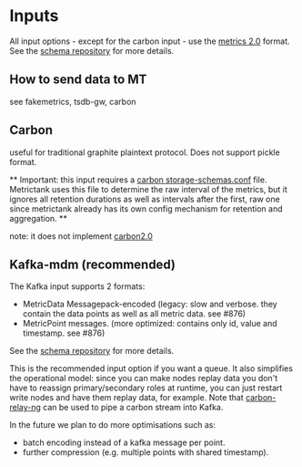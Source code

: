 # Inputs

All input options - except for the carbon input - use the [metrics 2.0](http://metrics20.org/) format.
See the [schema repository](https://github.com/raintank/schema) for more details.


## How to send data to MT

see fakemetrics, tsdb-gw, carbon


## Carbon
useful for traditional graphite plaintext protocol.  Does not support pickle format.

** Important: this input requires a
[carbon storage-schemas.conf](http://graphite.readthedocs.io/en/latest/config-carbon.html#storage-schemas-conf) file.
Metrictank uses this file to determine the raw interval of the metrics, but it ignores all retention durations
as well as intervals after the first, raw one since metrictank already has its own config mechanism
for retention and aggregation. **

note: it does not implement [carbon2.0](http://metrics20.org/implementations/)


## Kafka-mdm (recommended)

The Kafka input supports 2 formats:
* MetricData Messagepack-encoded (legacy: slow and verbose. they contain the data points as well as all metric data. see #876)
* MetricPoint messages. (more optimized: contains only id, value and timestamp. see #876)

See the [schema repository](https://github.com/raintank/schema) for more details.

This is the recommended input option if you want a queue. It also simplifies the operational model: since you can make nodes replay data
you don't have to reassign primary/secondary roles at runtime, you can just restart write nodes and have them replay data, for example.
Note that [carbon-relay-ng](https://github.com/graphite-ng/carbon-relay-ng) can be used to pipe a carbon stream into Kafka.

In the future we plan to do more optimisations such as:
* batch encoding instead of a kafka message per point.
* further compression (e.g. multiple points with shared timestamp).

